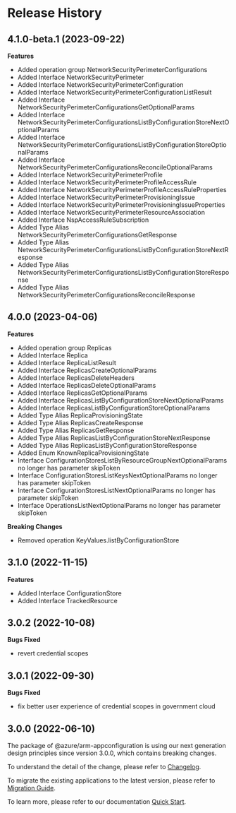 # Release History
    
## 4.1.0-beta.1 (2023-09-22)
    
**Features**

  - Added operation group NetworkSecurityPerimeterConfigurations
  - Added Interface NetworkSecurityPerimeter
  - Added Interface NetworkSecurityPerimeterConfiguration
  - Added Interface NetworkSecurityPerimeterConfigurationListResult
  - Added Interface NetworkSecurityPerimeterConfigurationsGetOptionalParams
  - Added Interface NetworkSecurityPerimeterConfigurationsListByConfigurationStoreNextOptionalParams
  - Added Interface NetworkSecurityPerimeterConfigurationsListByConfigurationStoreOptionalParams
  - Added Interface NetworkSecurityPerimeterConfigurationsReconcileOptionalParams
  - Added Interface NetworkSecurityPerimeterProfile
  - Added Interface NetworkSecurityPerimeterProfileAccessRule
  - Added Interface NetworkSecurityPerimeterProfileAccessRuleProperties
  - Added Interface NetworkSecurityPerimeterProvisioningIssue
  - Added Interface NetworkSecurityPerimeterProvisioningIssueProperties
  - Added Interface NetworkSecurityPerimeterResourceAssociation
  - Added Interface NspAccessRuleSubscription
  - Added Type Alias NetworkSecurityPerimeterConfigurationsGetResponse
  - Added Type Alias NetworkSecurityPerimeterConfigurationsListByConfigurationStoreNextResponse
  - Added Type Alias NetworkSecurityPerimeterConfigurationsListByConfigurationStoreResponse
  - Added Type Alias NetworkSecurityPerimeterConfigurationsReconcileResponse
    
    
## 4.0.0 (2023-04-06)
    
**Features**

  - Added operation group Replicas
  - Added Interface Replica
  - Added Interface ReplicaListResult
  - Added Interface ReplicasCreateOptionalParams
  - Added Interface ReplicasDeleteHeaders
  - Added Interface ReplicasDeleteOptionalParams
  - Added Interface ReplicasGetOptionalParams
  - Added Interface ReplicasListByConfigurationStoreNextOptionalParams
  - Added Interface ReplicasListByConfigurationStoreOptionalParams
  - Added Type Alias ReplicaProvisioningState
  - Added Type Alias ReplicasCreateResponse
  - Added Type Alias ReplicasGetResponse
  - Added Type Alias ReplicasListByConfigurationStoreNextResponse
  - Added Type Alias ReplicasListByConfigurationStoreResponse
  - Added Enum KnownReplicaProvisioningState
  - Interface ConfigurationStoresListByResourceGroupNextOptionalParams no longer has parameter skipToken
  - Interface ConfigurationStoresListKeysNextOptionalParams no longer has parameter skipToken
  - Interface ConfigurationStoresListNextOptionalParams no longer has parameter skipToken
  - Interface OperationsListNextOptionalParams no longer has parameter skipToken

**Breaking Changes**

  - Removed operation KeyValues.listByConfigurationStore
    
    
## 3.1.0 (2022-11-15)
    
**Features**

  - Added Interface ConfigurationStore
  - Added Interface TrackedResource
    
## 3.0.2 (2022-10-08)

**Bugs Fixed**

  -  revert credential scopes

## 3.0.1 (2022-09-30)

**Bugs Fixed**

  -  fix better user experience of credential scopes in government cloud

## 3.0.0 (2022-06-10)

The package of @azure/arm-appconfiguration is using our next generation design principles since version 3.0.0, which contains breaking changes.

To understand the detail of the change, please refer to [Changelog](https://aka.ms/js-track2-changelog).

To migrate the existing applications to the latest version, please refer to [Migration Guide](https://aka.ms/js-track2-migration-guide).

To learn more, please refer to our documentation [Quick Start](https://aka.ms/js-track2-quickstart).
